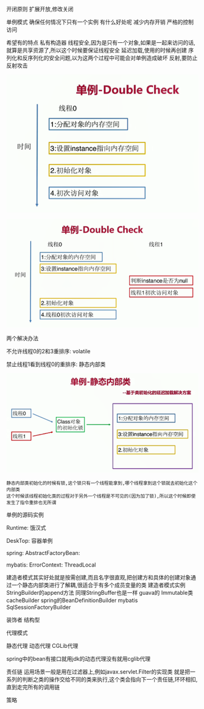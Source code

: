 







开闭原则
扩展开放,修改关闭






单例模式
确保任何情况下只有一个实例
有什么好处呢
减少内存开销
严格的控制访问

希望有的特点
私有构造器
线程安全,因为是只有一个对象,如果是一起来访问的话,就算是共享资源了,所以这个时候要保证线程安全
延迟加载,使用的时候再创建
序列化和反序列化的安全问题,以为这两个过程中可能会对单例造成破坏
反射,要防止反射攻击



![1571834382542](coordinate-design-pattern.assets/1571834382542.png)



![1571834429204](coordinate-design-pattern.assets/1571834429204.png)

两个解决办法 

不允许线程0的2和3重排序: volatile

禁止线程1看到线程0的重排序: 静态内部类



![1571834846574](coordinate-design-pattern.assets/1571834846574.png)

```
静态内部类初始化的时候有锁,这个锁只有一个线程能拿到,哪个线程拿到这个锁就去初始化这个内部类
这个时候该线程初始化类的过程对于另外一个线程是不可见的(因为加了锁),所以这个时候即使发生了指令重排也无所谓
```



单例的源码实例

Runtime: 饿汉式

DeskTop: 容器单例

spring: AbstractFactoryBean:

mybatis: ErrorContext: ThreadLocal

建造者模式其实好处就是按需创建,而且名字很直观,把创建方和具体的创建对象通过一个静态内部类进行了解耦,很适合于有多个成员变量的类
建造者模式实例
StringBuilder的append方法
同理StringBuffer也是一样
guava的
Immutable类
cacheBuilder
spring的BeanDefinitionBuilder
mybatis
SqlSessionFactoryBuilder












装饰者
结构型




代理模式

静态代理
动态代理
CGLib代理

spring中的bean有接口就用jdk的动态代理没有就用cglib代理


责任链
运用场景一般是用在过滤器上,例如javax.servlet.Filter的实现类
就是把一系列的判断之类的操作交给不同的类来执行,这个类会指向下一个责任链,环环相扣,直到走完所有的调用链

策略
